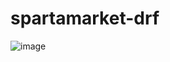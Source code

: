 # spartamarket-drf
![image](https://github.com/kwonjinwoo/spartamarket-drf/assets/158565724/3f89ee5a-cd26-4212-b794-1fad2bee2adb)

